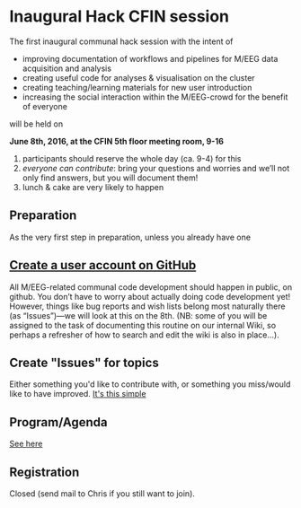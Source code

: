 # Inaugural Hack CFIN session

The first inaugural communal hack session with the intent of

- improving documentation of workflows and pipelines for M/EEG data acquisition and analysis
- creating useful code for analyses & visualisation on the cluster
- creating teaching/learning materials for new user introduction
- increasing the social interaction within the M/EEG-crowd for the benefit of everyone

will be held on

**June 8th, 2016, at the CFIN 5th floor meeting room, 9-16**

1. participants should reserve the whole day (ca. 9-4) for this
2. _everyone can contribute_: bring your questions and worries and we’ll not only find answers, but you will document them!
3. lunch & cake are very likely to happen

## Preparation

As the very first step in preparation, unless you already have one

## [Create a user account on GitHub](https://help.github.com/articles/signing-up-for-a-new-github-account/)

All M/EEG-related communal code development should happen in public, on github. You don’t have to worry about actually doing code development yet! However, things like bug reports and wish lists belong most naturally there (as “Issues”)—we will look at this on the 8th. (NB: some of you will be assigned to the task of documenting this routine on our internal Wiki, so perhaps a refresher of how to search and edit the wiki is also in place…).

## Create "Issues" for topics

Either something you'd like to contribute with, or something you miss/would like to have improved. [It's this simple](https://help.github.com/articles/creating-an-issue/)

## Program/Agenda

[See here](program.md)

## Registration

Closed (send mail to Chris if you still want to join).
